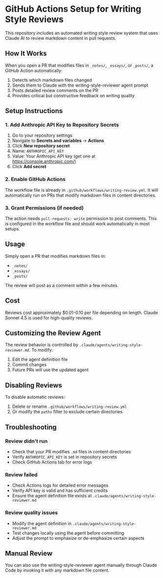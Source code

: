 # GitHub Actions Setup for Writing Style Reviews

This repository includes an automated writing style review system that uses Claude AI to review markdown content in pull requests.

## How It Works

When you open a PR that modifies files in `_notes/`, `_essays/`, or `_posts/`, a GitHub Action automatically:

1. Detects which markdown files changed
2. Sends them to Claude with the writing-style-reviewer agent prompt
3. Posts detailed review comments on the PR
4. Provides critical but constructive feedback on writing quality

## Setup Instructions

### 1. Add Anthropic API Key to Repository Secrets

1. Go to your repository settings
2. Navigate to **Secrets and variables** → **Actions**
3. Click **New repository secret**
4. Name: `ANTHROPIC_API_KEY`
5. Value: Your Anthropic API key (get one at https://console.anthropic.com/)
6. Click **Add secret**

### 2. Enable GitHub Actions

The workflow file is already in `.github/workflows/writing-review.yml`. It will automatically run on PRs that modify markdown files in content directories.

### 3. Grant Permissions (if needed)

The action needs `pull-requests: write` permission to post comments. This is configured in the workflow file and should work automatically in most setups.

## Usage

Simply open a PR that modifies markdown files in:
- `_notes/`
- `_essays/`
- `_posts/`

The review will post as a comment within a few minutes.

## Cost

Reviews cost approximately $0.01-0.10 per file depending on length. Claude Sonnet 4.5 is used for high-quality reviews.

## Customizing the Review Agent

The review behavior is controlled by `.claude/agents/writing-style-reviewer.md`. To modify:

1. Edit the agent definition file
2. Commit changes
3. Future PRs will use the updated agent

## Disabling Reviews

To disable automatic reviews:

1. Delete or rename `.github/workflows/writing-review.yml`
2. Or modify the `paths` filter to exclude certain directories

## Troubleshooting

### Review didn't run
- Check that your PR modifies `.md` files in content directories
- Verify `ANTHROPIC_API_KEY` is set in repository secrets
- Check GitHub Actions tab for error logs

### Review failed
- Check Actions logs for detailed error messages
- Verify API key is valid and has sufficient credits
- Ensure the agent definition file exists at `.claude/agents/writing-style-reviewer.md`

### Review quality issues
- Modify the agent definition in `.claude/agents/writing-style-reviewer.md`
- Test changes locally using the agent before committing
- Adjust the prompt to emphasize or de-emphasize certain aspects

## Manual Review

You can also use the writing-style-reviewer agent manually through Claude Code by invoking it with any markdown file content.
